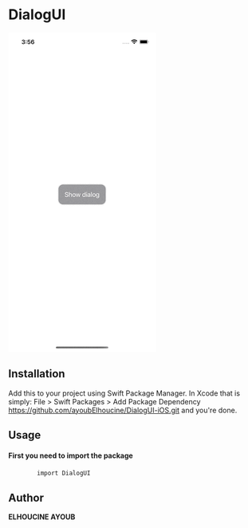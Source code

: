# DialogUI

![](demo.gif)

## Installation
Add this to your project using Swift Package Manager. In Xcode that is simply: File > Swift Packages > Add Package Dependency https://github.com/ayoubElhoucine/DialogUI-iOS.git and you're done.


## Usage
#### First you need to import the package
            import DialogUI


## Author

__ELHOUCINE AYOUB__
